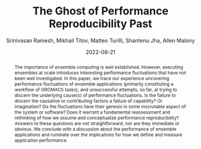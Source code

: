 ---
title: "The Ghost of Performance Reproducibility Past"
collection: publications
permalink: /publications/ramesh2022ghost
date: 2022-08-21
type: pub
author: "Srinivasan Ramesh, Mikhail Titov, Matteo Turilli, Shantenu Jha, Allen Malony"
venue: "IEEE 18th International Conference on e-Science"
paperurl: https://ieeexplore.ieee.org/abstract/document/9973549
abstract: "The importance of ensemble computing is well established. However, executing ensembles at scale introduces interesting performance fluctuations that have not been well investigated. In this paper, we trace our experience uncovering performance fluctuations of ensemble applications (primarily constituting a workflow of GROMACS tasks), and unsuccessful attempts, so far, at trying to discern the underlying cause(s) of performance fluctuations. Is the failure to discern the causative or contributing factors a failure of capability? Or imagination? Do the fluctuations have their genesis in some inscrutable aspect of the system or software? Does it warrant a fundamental reassessment and rethinking of how we assume and conceptualize performance reproducibility? Answers to these questions are not straightforward, nor are they immediate or obvious. We conclude with a discussion about the performance of ensemble applications and ruminate over the implications for how we define and measure application performance."
---